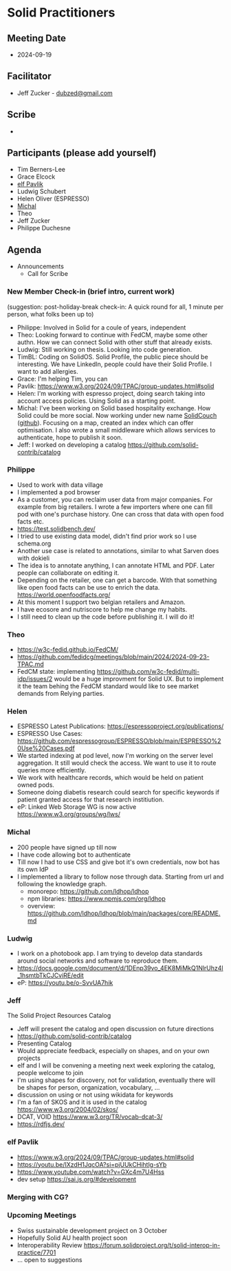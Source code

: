 # Solid Practitioners


## Meeting Date
* 2024-09-19

## Facilitator 
* Jeff Zucker - dubzed@gmail.com

## Scribe
* 

## Participants (please add yourself)
* Tim Berners-Lee
* Grace Elcock
* [elf Pavlik](https://elf-pavlik@hackers4peace.net)
* Ludwig Schubert
* Helen Oliver (ESPRESSO)
* [Michal](https://id.mrkvon.org)
* Theo
* Jeff Zucker
* Philippe Duchesne

## Agenda

* Announcements
    * Call for Scribe

### New Member Check-in (brief intro, current work)
(suggestion: post-holiday-break check-in: A quick round for all, 1 minute per person, what folks been up to)

* Philippe: Involved in Solid for a coule of years, independent
* Theo: Looking forward to continue with FedCM, maybe some other authn. How we can connect Solid with other stuff that already exists.
* Ludwig: Still working on thesis. Looking into code generation.
* TimBL: Coding on SolidOS. Solid Profile, the public piece should be interesting. We have LinkedIn, people could have their Solid Profile. I want to add allergies. 
* Grace: I'm helping Tim, you can 
* Pavlik: https://www.w3.org/2024/09/TPAC/group-updates.html#solid
* Helen: I'm working with espresso project, doing search taking into account access policies. Using Solid as a starting point. 
* Michal: I've been working on Solid based hospitality exchange. How Solid could be more social. Now working under new name [SolidCouch](https://solidcouch.org) ([github](https://github.com/solidcouch)). Focusing on a map, created an index which can offer optimisation. I also wrote a small middleware which allows services to authenticate, hope to publish it soon.
* Jeff: I worked on developing a catalog https://github.com/solid-contrib/catalog

### Philippe

* Used to work with data village
* I implemented a pod browser
* As a customer, you can reclaim user data from major companies. For example from big retailers. I wrote a few importers where one can fill pod with one's purchase history. One can cross that data with open food facts etc. 
* https://test.solidbench.dev/
* I tried to use existing data model, didn't find prior work so I use schema.org
* Another use case is related to annotations, similar to what Sarven does with dokieli
* The idea is to annotate anything, I can annotate HTML and PDF. Later people can collaborate on editing it.
* Depending on the retailer, one can get a barcode. With that something like open food facts can be use to enrich the data. https://world.openfoodfacts.org/
* At this moment I support two belgian retailers and Amazon.
* I have ecosore and nutriscore to help me change my habits.
* I still need to clean up the code before publishing it. I will do it!

### Theo

* https://w3c-fedid.github.io/FedCM/
* https://github.com/fedidcg/meetings/blob/main/2024/2024-09-23-TPAC.md
* FedCM state: implementing https://github.com/w3c-fedid/multi-idp/issues/2 would be a huge improvment for Solid UX. But to implement it the team behing the FedCM standard would like to see market demands from Relying parties. 

### Helen

* ESPRESSO Latest Publications:  https://espressoproject.org/publications/
* ESPRESSO Use Cases:  https://github.com/espressogroup/ESPRESSO/blob/main/ESPRESSO%20Use%20Cases.pdf
* We started indexing at pod level, now I'm working on the server level aggregation. It still would check the access. We want to use it to route queries more efficiently.
* We work with healthcare records, which would be held on patient owned pods.
* Someone doing diabetis research could search for specific keywords if patient granted access for that research institiution.
* eP: Linked Web Storage WG is now active https://www.w3.org/groups/wg/lws/

### Michal

* 200 people have signed up till now
* I have code allowing bot to authenticate
* Till now I had to use CSS and give bot it's own credentials, now bot has its own IdP
* I implemented a library to follow nose through data. Starting from url and following the knowledge graph.
    * monorepo: https://github.com/ldhop/ldhop
    * npm libraries: https://www.npmjs.com/org/ldhop
    * overview: https://github.com/ldhop/ldhop/blob/main/packages/core/README.md

### Ludwig

* I work on a photobook app. I am trying to develop data standards around social networks and software to reproduce them.
* https://docs.google.com/document/d/1DEnp39vo_4EK8MiMkQ1NlrUhz4l_1hsmtbTkCJCviRE/edit
* eP: https://youtu.be/o-SvvUA7hik

### Jeff
The Solid Project Resources Catalog

* Jeff will present the catalog and open discussion on future directions
* https://github.com/solid-contrib/catalog
* Presenting Catalog
* Would appreciate feedback, especially on shapes, and on your own projects
* elf and I will be convening a meeting next week exploring the catalog, people welcome to join
* I'm using shapes for discovery, not for validation, eventually there will be shapes for person, organization, vocabulary, ...
* discussion on using or not using wikidata for keywords
* I'm a fan of SKOS and it is used in the catalog  https://www.w3.org/2004/02/skos/
* DCAT, VOID https://www.w3.org/TR/vocab-dcat-3/
* https://rdfjs.dev/

### elf Pavlik

* https://www.w3.org/2024/09/TPAC/group-updates.html#solid
* https://youtu.be/IXzdH1JqcOA?si=pjUUkCHihtlg-sYb
* https://www.youtube.com/watch?v=GXc4m7U4Hss
* dev setup https://sai.js.org/#development
  
### Merging with CG?
  
### Upcoming Meetings

* Swiss sustainable development project on 3 October
* Hopefully Solid AU health project soon
* Interoperability Review https://forum.solidproject.org/t/solid-interop-in-practice/7701
* ... open to suggestions
    
